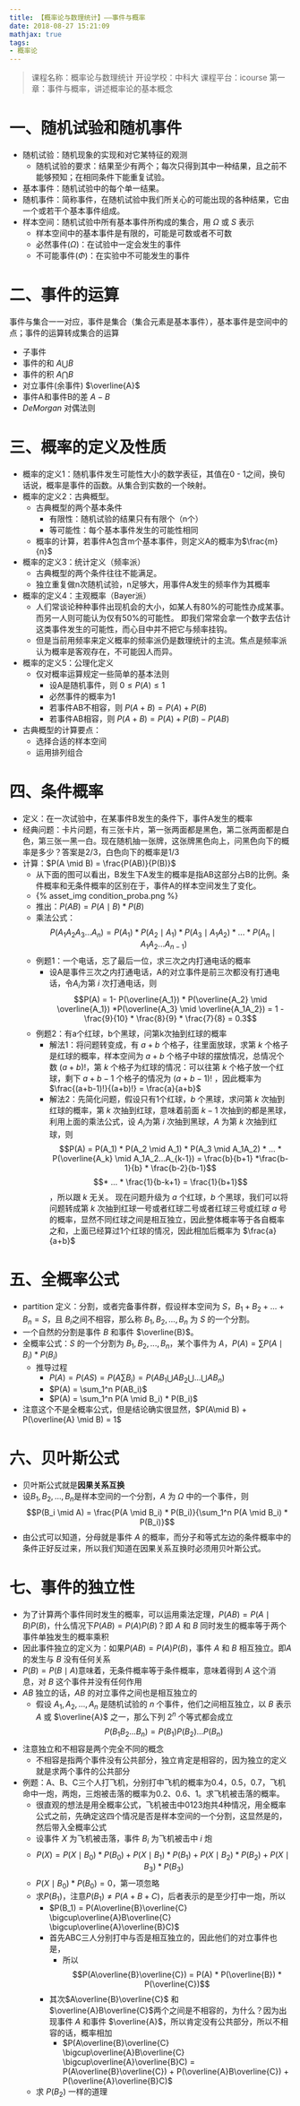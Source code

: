 ```yaml
---
title: 【概率论与数理统计】——事件与概率
date: 2018-08-27 15:21:09
mathjax: true
tags:
- 概率论
---
```


> 课程名称：概率论与数理统计
> 开设学校：中科大
> 课程平台：icourse
> 第一章：事件与概率，讲述概率论的基本概念

<!-- more -->

# 一、随机试验和随机事件

- 随机试验：随机现象的实现和对它某特征的观测
  - 随机试验的要求：结果至少有两个；每次只得到其中一种结果，且之前不能够预知；在相同条件下能重复试验。
- 基本事件：随机试验中的每个单一结果。
- 随机事件：简称事件，在随机试验中我们所关心的可能出现的各种结果，它由一个或若干个基本事件组成。
- 样本空间：随机试验中所有基本事件所构成的集合，用 $\Omega$ 或 $S$ 表示
  - 样本空间中的基本事件是有限的，可能是可数或者不可数
  - 必然事件($\Omega$)：在试验中一定会发生的事件 
  - 不可能事件($\Phi$)：在实验中不可能发生的事件

# 二、事件的运算

事件与集合一一对应，事件是集合（集合元素是基本事件），基本事件是空间中的点；事件的运算转成集合的运算

- 子事件
- 事件的和 $A\bigcup B$
- 事件的积 $A\bigcap B$
- 对立事件(余事件) $\overline{A}$
- 事件A和事件B的差 $A-B$
- $De Morgan$ 对偶法则

# 三、概率的定义及性质

- 概率的定义1：随机事件发生可能性大小的数学表征，其值在0 - 1之间，换句话说，概率是事件的函数。从集合到实数的一个映射。
- 概率的定义2：古典概型。
  - 古典概型的两个基本条件
    - 有限性：随机试验的结果只有有限个（n个）
    - 等可能性：每个基本事件发生的可能性相同
  - 概率的计算，若事件A包含m个基本事件，则定义A的概率为$\frac{m}{n}$
- 概率的定义3：统计定义（频率派）
  - 古典概型的两个条件往往不能满足。
  - 独立重复做n次随机试验，n足够大，用事件A发生的频率作为其概率
- 概率的定义4：主观概率（Bayer派）
  - 人们常谈论种种事件出现机会的大小，如某人有80%的可能性办成某事。而另一人则可能认为仅有50%的可能性。 即我们常常会拿一个数字去估计这类事件发生的可能性，而心目中并不把它与频率挂钩。
  - 但是当前用频率来定义概率的频率派仍是数理统计的主流。焦点是频率派认为概率是客观存在，不可能因人而异。
- 概率的定义5：公理化定义
  - 仅对概率运算规定一些简单的基本法则
    - 设A是随机事件，则 $0 \leq P(A) \leq 1$
    - 必然事件的概率为1
    - 若事件AB不相容，则 $P(A+B) = P(A) + P(B)$
    - 若事件AB相容，则 $P(A+B) = P(A) + P(B) - P(AB)$
- 古典概型的计算要点：
  - 选择合适的样本空间
  - 运用排列组合



# 四、条件概率

- 定义：在一次试验中，在某事件B发生的条件下，事件A发生的概率
- 经典问题：卡片问题，有三张卡片，第一张两面都是黑色，第二张两面都是白色，第三张一黑一白。现在随机抽一张牌，这张牌黑色向上，问黑色向下的概率是多少？答案是2/3，白色向下的概率是1/3
- 计算：$P(A \mid B) = \frac{P(AB)}{P(B)}$ 
  - 从下面的图可以看出，B发生下A发生的概率是指AB这部分占B的比例。条件概率和无条件概率的区别在于，事件A的样本空间发生了变化。
  - {% asset_img condition_proba.png %}
  - 推出：$P(AB) = P(A\mid B) * P(B)$
  - 乘法公式： $$P(A_1A_2A_3 ... A_n) = P(A_1) * P(A_2\mid A_1) * P(A_3\mid A_1A_2) * ... * P(A_n\mid A_1A_2...A_{n-1})$$
  - 例题1：一个电话，忘了最后一位，求三次之内打通电话的概率
    - 设A是事件三次之内打通电话，A的对立事件是前三次都没有打通电话，令$A_i$为第 $i$ 次打通电话，则$$P(A) = 1- P(\overline{A_1}) * P(\overline{A_2} \mid \overline{A_1}) *P(\overline{A_3} \mid \overline{A_1A_2})  = 1 - \frac{9}{10} * \frac{8}{9} * \frac{7}{8} = 0.3$$
  - 例题2：有a个红球，b个黑球，问第k次抽到红球的概率
    - 解法1：将问题转变成，有 $a+b$ 个格子，往里面放球，求第 $k$ 个格子是红球的概率，样本空间为 $a+b$ 个格子中球的摆放情况，总情况个数 $(a+b)!$，第 $k$ 个格子为红球的情况：可以往第 $k$ 个格子放一个红球，剩下 $a+b-1$ 个格子的情况为 $(a+b-1)!$ ，因此概率为 $\frac{(a+b-1)!}{(a+b)!} = \frac{a}{a+b}$ 
    - 解法2：先简化问题，假设只有1个红球，$b$ 个黑球，求问第 $k$ 次抽到红球的概率，第 $k$ 次抽到红球，意味着前面 $k-1$ 次抽到的都是黑球，利用上面的乘法公式，设 $A_i$为第 $i$ 次抽到黑球，$A$ 为第 $k$ 次抽到红球，则$$P(A) = P(A_1) * P(A_2 \mid A_1) * P(A_3 \mid A_1A_2) * ... * P(\overline{A_k} \mid A_1A_2...A_{k-1})
    = \frac{b}{b+1} *\frac{b-1}{b} * \frac{b-2}{b-1}$$ $$* ... * \frac{1}{b-k+1} = \frac{1}{b+1}$$，所以跟 $k$ 无关。
      现在问题升级为 $a$ 个红球，$b$ 个黑球，我们可以将问题转成第 $k$ 次抽到红球一号或者红球二号或者红球三号或红球 $a$ 号的概率，显然不同红球之间是相互独立，因此整体概率等于各自概率之和，上面已经算过1个红球的情况，因此相加后概率为 $\frac{a}{a+b}$



# 五、全概率公式

- partition 定义：分割，或者完备事件群，假设样本空间为 $S$，$B_1 + B_2 + ... + B_n = S$，且 $B_i$之间不相容，那么称 ${B_1, B_2, ... , B_n}$ 为 $S$ 的一个分割。
- 一个自然的分割是事件 $B$ 和事件 $\overline{B}$。
- 全概率公式：$S$ 的一个分割为 ${B_1, B_2, ... , B_n}$，某个事件为 $A$，$P(A) = \sum P(A\mid B_i) * P(B_i)$
  - 推导过程
    - $P(A) = P(AS) = P(A\sum B_i ) = P(AB_1 \bigcup AB_2 \bigcup ... \bigcup AB_n)$
    - $P(A) = \sum_1^n P(AB_i)$
    - $P(A) = \sum_1^n P(A \mid B_i) * P(B_i)$
- 注意这个不是全概率公式，但是结论确实很显然，$P(A\mid B) + P(\overline{A} \mid B) = 1$



# 六、贝叶斯公式

- 贝叶斯公式就是**因果关系互换**
- 设${B_1, B_2, ... , B_n}$是样本空间的一个分割，$A$ 为 $\Omega$ 中的一个事件，则
    $$P(B_i \mid A) = \frac{P(A \mid B_i) * P(B_i)}{\sum_1^n P(A \mid B_i) * P(B_i)}$$ 
- 由公式可以知道，分母就是事件 $A$ 的概率，而分子和等式左边的条件概率中的条件正好反过来，所以我们知道在因果关系互换时必须用贝叶斯公式。



# 七、事件的独立性

- 为了计算两个事件同时发生的概率，可以运用乘法定理，$P(AB) = P(A \mid B)P(B)$，什么情况下$P(AB) = P(A)P(B)$？即 $A$ 和 $B$ 同时发生的概率等于两个事件单独发生的概率乘积
- 因此事件独立的定义为：如果$P(AB) = P(A)P(B)$，事件 $A$ 和 $B$ 相互独立。即$A$ 的发生与 $B$ 没有任何关系
- $P(B) = P(B \mid A)$意味着，无条件概率等于条件概率，意味着得到 $A$ 这个消息，对 $B$ 这个事件并没有任何作用
- $AB$ 独立的话，$AB$ 的对立事件之间也是相互独立的
  - 假设 $A_1, A_2, ..., A_n$ 是随机试验的 $n$ 个事件，他们之间相互独立，以 $B$ 表示 $A$ 或 $\overline{A}$ 之一，那么下列 $2^n$ 个等式都会成立
     $$P(B_1B_2...B_n) = P(B_1)P(B_2)...P(B_n)$$
- 注意独立和不相容是两个完全不同的概念
  - 不相容是指两个事件没有公共部分，独立肯定是相容的，因为独立的定义就是求两个事件的公共部分
- 例题：A、B、C三个人打飞机，分别打中飞机的概率为0.4，0.5，0.7，飞机命中一炮，两炮，三炮被击落的概率为0.2、0.6、1。求飞机被击落的概率。
  - 很直观的想法是用全概率公式，飞机被击中0123炮共4种情况，用全概率公式之前，先确定这四个情况是否是样本空间的一个分割，这显然是的，然后带入全概率公式
  - 设事件 $X$ 为飞机被击落，事件 $B_i$ 为飞机被击中 $i$ 炮
  - $$P(X) = P(X\mid B_0) * P(B_0) + P(X \mid B_1) * P(B_1) + P(X \mid B_2) * P(B_2) + P(X \mid B_3) * P(B_3)$$
  - $P(X \mid B_0) * P(B_0) = 0$，第一项忽略
  - 求$P(B_1)$，注意$P(B_1) \neq P(A+B+C)$，后者表示的是至少打中一炮，所以
    - $P(B_1) = P(A\overline{B}\overline{C} \bigcup\overline{A}B\overline{C} \bigcup\overline{A}\overline{B}C)$
    - 首先ABC三人分别打中与否是相互独立的，因此他们的对立事件也是，
      - 所以 $$P(A\overline{B}\overline{C}) = P(A) * P(\overline{B}) * P(\overline{C})$$ 
    - 其次$A\overline{B}\overline{C}$  和 $\overline{A}B\overline{C}$两个之间是不相容的，为什么？因为出现事件 $A$ 和事件 $\overline{A}$，所以肯定没有公共部分，所以不相容的话，概率相加
      - $P(A\overline{B}\overline{C} \bigcup\overline{A}B\overline{C} \bigcup\overline{A}\overline{B}C) = P(A\overline{B}\overline{C}) + P(\overline{A}B\overline{C}) + P(\overline{A}\overline{B}C)$
  - 求 $P(B_2)$ 一样的道理

<br>